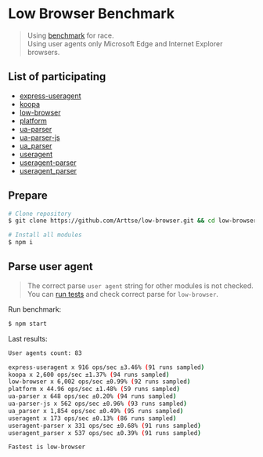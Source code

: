 # Low Browser Benchmark
> Using [benchmark](https://www.npmjs.com/package/benchmark) for race.  
> Using user agents only Microsoft Edge and Internet Explorer browsers.

## List of participating

- [express-useragent](https://www.npmjs.com/package/express-useragent)
- [koopa](https://www.npmjs.com/package/koopa)
- [low-browser](https://www.npmjs.com/package/low-browser)
- [platform](https://www.npmjs.com/package/platform)
- [ua-parser](https://www.npmjs.com/package/ua-parser)
- [ua-parser-js](https://www.npmjs.com/package/ua-parser-js)
- [ua_parser](https://www.npmjs.com/package/ua_parser)
- [useragent](https://www.npmjs.com/package/useragent)
- [useragent-parser](https://www.npmjs.com/package/useragent-parser)
- [useragent_parser](https://www.npmjs.com/package/useragent_parser)


## Prepare

```sh
# Clone repository
$ git clone https://github.com/Arttse/low-browser.git && cd low-browser/benchmark/

# Install all modules
$ npm i
```

## Parse user agent
> The correct parse `user agent` string for other modules is not checked. You can [run tests](../README.md#tests) and check correct parse for `low-browser`.

Run benchmark:
```sh
$ npm start
```

Last results:
```sh
User agents count: 83

express-useragent x 916 ops/sec ±3.46% (91 runs sampled)
koopa x 2,600 ops/sec ±1.37% (94 runs sampled)
low-browser x 6,002 ops/sec ±0.99% (92 runs sampled)
platform x 44.96 ops/sec ±1.48% (59 runs sampled)
ua-parser x 648 ops/sec ±0.20% (94 runs sampled)
ua-parser-js x 562 ops/sec ±0.96% (93 runs sampled)
ua_parser x 1,854 ops/sec ±0.49% (95 runs sampled)
useragent x 173 ops/sec ±0.13% (86 runs sampled)
useragent-parser x 331 ops/sec ±0.68% (91 runs sampled)
useragent_parser x 537 ops/sec ±0.39% (91 runs sampled)

Fastest is low-browser
```
